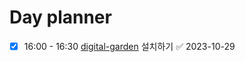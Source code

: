 
# Day planner

- [x] 16:00 - 16:30 [digital-garden](https://github.com/TuanManhCao/digital-garden) 설치하기 ✅ 2023-10-29
